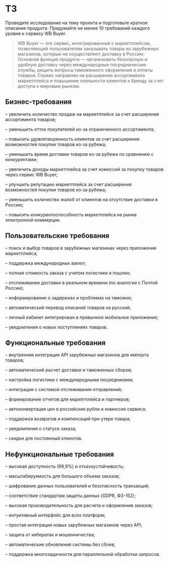 # ТЗ
Проведите исследование на тему проекта и подготовьте краткое описание продукта. Придумайте не менее 10 требований каждого уровня к сервису WB Buyer.

> WB Buyer — это сервис, интегрированный с маркетплейсом, позволяющий пользователям заказывать товары из зарубежных магазинов, которые не осуществляют доставку в Россию. 
> Основная функция продукта — организовать безопасную и удобную доставку через международные посреднические службы, решить вопросы таможенного оформления и оплаты товаров. Сервис направлен на расширение ассортимента маркетплейса и повышение лояльности клиентов к бренду за счет доступа к мировым рынкам.

## Бизнес-требования

– увеличить количество продаж на маркетплейсе за счет расширения ассортимента товаров;

– уменьшить отток покупателей из-за ограниченного ассортимента;

– повысить удовлетворенность клиентов за счет расширения возможностей покупки товаров из-за рубежа;

– уменьшить время доставки товаров из-за рубежа по сравнению с конкурентами;

– увеличить доходы маркетплейса за счет комиссий за покупку товаров через сервис WB Buyer;

– улучшить репутацию маркетплейса за счет расширения возможностей покупки товаров из-за рубежа;

– уменьшить количество жалоб от клиентов на отсутствие доставки в Россию;

– повысить конкурентоспособность маркетплейса на рынке электронной коммерции.

## Пользовательские требования

– поиск и выбор товаров в зарубежных магазинах через приложение маркетплейса;

– поддержка международных валют;

– полная стоимость заказа с учетом логистики и пошлин;

– отслеживание  доставки в реальном времени (по аналогии с Почтой России);

– информирование о задержках и проблемах на таможне;

– автоматический перевод описаний товаров на русский;

– личный кабинет интегрирован в привычное мобильное приложение;

– уведомления о новых поступлениях товаров.

## Функциональные требования

– внутренняя интеграция API зарубежных магазинов для импорта товаров;

– автоматический расчет доставки и таможенных сборов;

– настройка логистики с международными посредниками;

– интеграция с системой отслеживания отправлений;

– формирование отчетов для маркетплейса и партнеров;

– автоконвертация цен в российские рубли и комиссия сервиса;

– поддержка возвратов и компенсаций при утере товара;

– уведомления о статусе заказа;

– скидки для постоянный клиентов.

## Нефункциональные требования

– высокая доступность (99,9%) и отказоустойчивость;

– масштабируемость для большого объема заказов;

– шифрование данных пользователей и безопасность транзакций;

– соответствие стандартам защиты данных (GDPR, ФЗ-152);

– высокая производительность для расчета и оформления заказов;

– интуитивный интерфейс для всех платформ;

– простая интеграция новых зарубежных магазинов через API;

– защита от кибератак и мошенничества;

– автоматические обновления системы без сбоев;

– поддержка многозадачности для параллельной обработки запросов.

